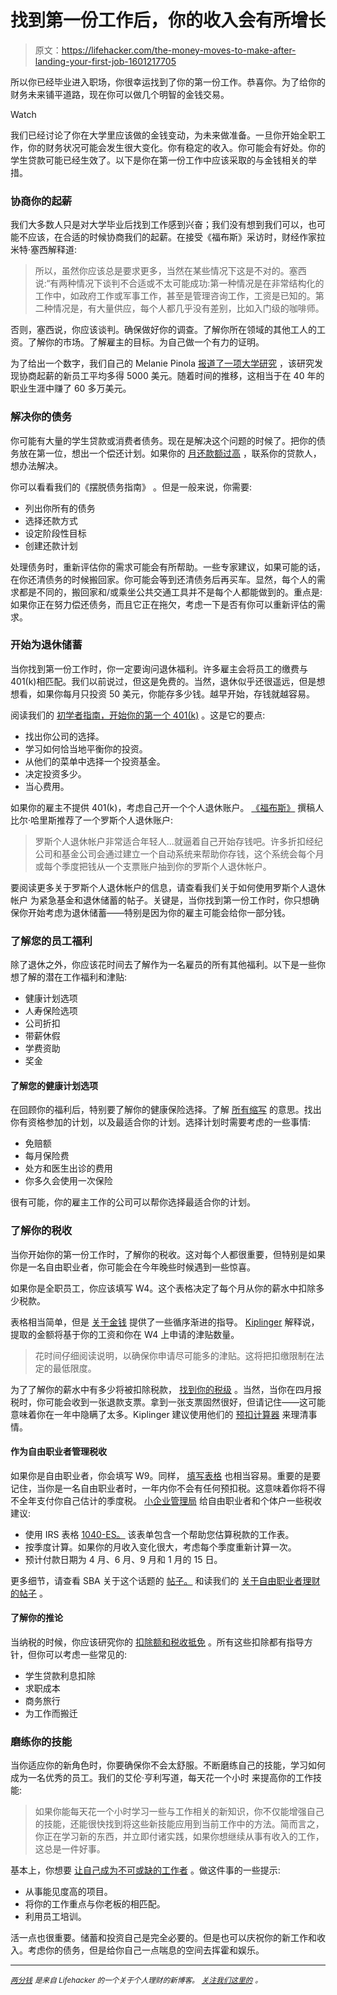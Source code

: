 # 找到第一份工作后，你的收入会有所增长

> 原文：<https://lifehacker.com/the-money-moves-to-make-after-landing-your-first-job-1601217705>

所以你已经毕业进入职场，你很幸运找到了你的第一份工作。恭喜你。为了给你的财务未来铺平道路，现在你可以做几个明智的金钱交易。

Watch

我们已经讨论了你在大学里应该做的金钱变动，为未来做准备。一旦你开始全职工作，你的财务状况可能会发生很大变化。你有稳定的收入。你可能会有好处。你的学生贷款可能已经生效了。以下是你在第一份工作中应该采取的与金钱相关的举措。

### 协商你的起薪

我们大多数人只是对大学毕业后找到工作感到兴奋；我们没有想到我们可以，也可能不应该，在合适的时候协商我们的起薪。在接受《福布斯》采访时，财经作家拉米特·塞西解释道:

> 所以，虽然你应该总是要求更多，当然在某些情况下这是不对的。塞西说:“有两种情况下谈判不合适或不太可能成功:第一种情况是在非常结构化的工作中，如政府工作或军事工作，甚至是管理咨询工作，工资是已知的。第二种情况是，有大量供应，每个人都几乎没有差别，比如入门级的咖啡师。

否则，塞西说，你应该谈判。确保做好你的调查。了解你所在领域的其他工人的工资。了解你的市场。了解雇主的目标。为自己做一个有力的证明。

为了给出一个数字，我们自己的 Melanie Pinola [报道了一项大学研究](http://lifehacker.com/not-negotiating-your-salary-could-cost-you-500-000-in-5968375) ，该研究发现协商起薪的新员工平均多得 5000 美元。随着时间的推移，这相当于在 40 年的职业生涯中赚了 60 多万美元。

### 解决你的债务

你可能有大量的学生贷款或消费者债务。现在是解决这个问题的时候了。把你的债务放在第一位，想出一个偿还计划。如果你的 [月还款额过高](http://twocents.lifehacker.com/what-to-do-when-you-cant-afford-to-pay-your-student-loa-1594957967) ，联系你的贷款人，想办法解决。

你可以看看我们的《摆脱债务指南》 。但是一般来说，你需要:

*   列出你所有的债务
*   选择还款方式
*   设定阶段性目标
*   创建还款计划

处理债务时，重新评估你的需求可能会有所帮助。一些专家建议，如果可能的话，在你还清债务的时候搬回家。你可能会等到还清债务后再买车。显然，每个人的需求都是不同的，搬回家和/或乘坐公共交通工具并不是每个人都能做到的。重点是:如果你正在努力偿还债务，而且它正在拖欠，考虑一下是否有你可以重新评估的需求。

### 开始为退休储蓄

当你找到第一份工作时，你一定要询问退休福利。许多雇主会将员工的缴费与 401(k)相匹配。我们以前说过，但这是免费的。当然，退休似乎还很遥远，但是想想看，如果你每月只投资 50 美元，你能存多少钱。越早开始，存钱就越容易。

阅读我们的 [初学者指南，开始你的第一个 401(k)](http://twocents.lifehacker.com/a-beginner-s-guide-to-starting-a-401-k-1592233003) 。这是它的要点:

*   找出你公司的选择。
*   学习如何恰当地平衡你的投资。
*   从他们的菜单中选择一个投资基金。
*   决定投资多少。
*   当心费用。

如果你的雇主不提供 401(k)，考虑自己开一个个人退休账户。 [《福布斯》](http://www.forbes.com/sites/billharris/2012/06/11/how-college-grads-can-ace-their-real-life-finances/) 撰稿人比尔·哈里斯推荐了一个罗斯个人退休账户:

> 罗斯个人退休帐户非常适合年轻人...就逼着自己开始存钱吧。许多折扣经纪公司和基金公司会通过建立一个自动系统来帮助你存钱，这个系统会每个月或每个季度把钱从一个支票账户抽到你的罗斯个人退休帐户。

要阅读更多关于罗斯个人退休帐户的信息，请查看我们关于如何使用罗斯个人退休帐户 为紧急基金和退休储蓄的帖子。关键是，当你找到第一份工作时，你只想确保你开始考虑为退休储蓄——特别是因为你的雇主可能会给你一部分钱。

### 了解您的员工福利

除了退休之外，你应该花时间去了解作为一名雇员的所有其他福利。以下是一些你想了解的潜在工作福利和津贴:

*   健康计划选项
*   人寿保险选项
*   公司折扣
*   带薪休假
*   学费资助
*   奖金

#### 了解您的健康计划选项

在回顾你的福利后，特别要了解你的健康保险选择。了解 [所有缩写](http://lifehacker.com/whats-the-difference-between-all-these-health-insuranc-1500452519) 的意思。找出你有资格参加的计划，以及最适合你的计划。选择计划时需要考虑的一些事情:

*   免赔额
*   每月保险费
*   处方和医生出诊的费用
*   你多久会使用一次保险

很有可能，你的雇主工作的公司可以帮你选择最适合你的计划。

### 了解你的税收

当你开始你的第一份工作时，了解你的税收。这对每个人都很重要，但特别是如果你是一名自由职业者，你可能会在今年晚些时候遇到一些惊喜。

如果你是全职员工，你应该填写 W4。这个表格决定了每个月从你的薪水中扣除多少税款。

表格相当简单，但是 [关于金钱](http://taxes.about.com/od/preparingyourtaxes/ht/W4.htm) 提供了一些循序渐进的指导。 [Kiplinger](http://www.kiplinger.com/article/taxes/T055-C000-S001-tax-planning-for-your-first-job.html) 解释说，提取的金额将基于你的工资和你在 W4 上申请的津贴数量。

> 花时间仔细阅读说明，以确保你申请尽可能多的津贴。这将把扣缴限制在法定的最低限度。

为了了解你的薪水中有多少将被扣除税款， [找到你的税级](http://www.forbes.com/sites/kellyphillipserb/2013/10/31/irs-announces-2014-tax-brackets-standard-deduction-amounts-and-more/) 。当然，当你在四月报税时，你可能会收到一张退款支票。拿到一张支票固然很好，但请记住——这可能意味着你在一年中隐瞒了太多。Kiplinger 建议使用他们的 [预扣计算器](http://www.kiplinger.com/tool/taxes/T055-S001-tax-withholding-calculator-kiplinger/index.php) 来理清事情。

#### 作为自由职业者管理税收

如果你是自由职业者，你会填写 W9。同样， [填写表格](http://taxes.about.com/od/taxglossary/qt/W9.htm) 也相当容易。重要的是要记住，当你是一名自由职业者时，一年内你不会有任何预扣税。这意味着你将不得不全年支付你自己估计的季度税。 [小企业管理局](http://www.sba.gov/community/blogs/how-calculate-and-make-estimated-tax-payments) 给自由职业者和个体户一些税收建议:

*   使用 IRS 表格 [1040-ES。](http://www.irs.ustreas.gov/pub/irs-pdf/f1040es.pdf) 该表单包含一个帮助您估算税款的工作表。
*   按季度计算。如果你的月收入变化很大，考虑每个季度重新计算一次。
*   预计付款日期为 4 月、6 月、9 月和 1 月的 15 日。

更多细节，请查看 SBA 关于这个话题的 [帖子。](http://www.sba.gov/community/blogs/how-calculate-and-make-estimated-tax-payments) 和读我们的 [关于自由职业者理财的帖子](http://twocents.lifehacker.com/planning-to-switch-careers-its-important-to-consider-h-1548705969) 。

#### 了解你的推论

当纳税的时候，你应该研究你的 [扣除额和税收抵免](http://lifehacker.com/thirteen-frequently-overlooked-tax-deductions-351062) 。所有这些扣除都有指导方针，但你可以考虑一些常见的:

*   学生贷款利息扣除
*   求职成本
*   商务旅行
*   为工作而搬迁

### 磨练你的技能

当你适应你的新角色时，你要确保你不会太舒服。不断磨练自己的技能，学习如何成为一名优秀的员工。我们的艾伦·亨利写道，每天花一个小时 来提高你的工作技能:

> 如果你能每天花一个小时学习一些与工作相关的新知识，你不仅能增强自己的技能，还能很快找到将这些新技能应用到当前工作中的方法。简而言之，你正在学习新的东西，并立即付诸实践，如果你想继续从事有收入的工作，这总是一件好事。

基本上，你想要 [让自己成为不可或缺的工作者](http://lifehacker.com/how-to-make-yourself-indispensable-at-work-1113590784) 。做这件事的一些提示:

*   从事能见度高的项目。
*   将你的工作重点与你老板的相匹配。
*   利用员工培训。

活一点也很重要。储蓄和投资自己是完全必要的。但是也可以庆祝你的新工作和收入。考虑你的债务，但是给你自己一点喘息的空间去挥霍和娱乐。

* * *

[<small>*两分钱*</small>](http://twocents.lifehacker.com/) <small>*是来自 Lifehacker 的一个关于个人理财的新博客。*</small> [<small>*关注我们这里的*</small>](https://twitter.com/TwoCentsLH) <small>*。*</small>